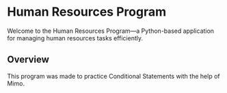 # Human Resources Program

Welcome to the Human Resources Program—a Python-based application for managing human resources tasks efficiently.

## Overview

This program was made to practice Conditional Statements with the help of Mimo.
